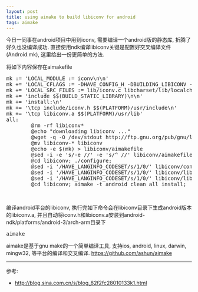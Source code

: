 ```yaml
---
layout: post
title: using aimake to build libiconv for android
tags: aimake
---
```

今日一同事在android项目中用到iconv, 需要编译一个android版的静态库, 折腾了好久也没编译成功. 直接使用ndk编译libiconv关键是配置好交叉编译文件(Android.mk), 这里给出一份更简单的方法.

将如下内容保存在aimakefile
<pre>
mk := 'LOCAL_MODULE := iconv\n\n'
mk += 'LOCAL_CFLAGS := -DHAVE_CONFIG_H -DBUILDING_LIBICONV -DBUILDING_DLL -DENABLE_RELOCATABLE=1 -DIN_LIBRARY -DNO_XMALLOC -DLIBDIR=\"\" -Dset_relocation_prefix=libiconv_set_relocation_prefix -Drelocate=libiconv_relocate -I .  -I include -I libcharset/include -I lib -I libcharset/lib\n\n'
mk += 'LOCAL_SRC_FILES := lib/iconv.c libcharset/lib/localcharset.c lib/relocatable.c\n\n'
mk += 'include $$(BUILD_STATIC_LIBRARY)\n\n'
mk += 'install:\n'
mk += '\tcp include/iconv.h $$(PLATFORM)/usr/include\n'
mk += '\tcp libiconv.a $$(PLATFORM)/usr/lib'
all:
&#9;@rm -rf libiconv*
&#9;@echo "downloading libiconv ..."
&#9;@wget -q -O /dev/stdout http://ftp.gnu.org/pub/gnu/libiconv/libiconv-1.14.tar.gz | tar -xzf /dev/stdin
&#9;@mv libiconv-* libiconv
&#9;@echo -e $(mk) > libiconv/aimakefile
&#9;@sed -i -e 's/-e //' -e 's/^ //' libiconv/aimakefile
&#9;@cd libiconv; ./configure;
&#9;@sed -i '/HAVE_LANGINFO_CODESET/s/1/0/' libiconv/config.h
&#9;@sed -i '/HAVE_LANGINFO_CODESET/s/1/0/' libiconv/lib/config.h
&#9;@sed -i '/HAVE_LANGINFO_CODESET/s/1/0/' libiconv/libcharset/config.h
&#9;@cd libiconv; aimake -t android clean all install;
</pre><br/>

编译android平台的libiconv, 执行完如下命令会在libiconv目录下生成android版本的libiconv.a, 并且自动将iconv.h和libiconv.a安装到android-ndk/platforms/android-3/arch-arm目录下
<pre>
aimake
</pre>


aimake是基于gnu make的一个简单编译工具, 支持ios, android, linux, darwin, mingw32, 等平台的编译和交叉编译. https://github.com/ashun/aimake

----
参考:

* http://blog.sina.com.cn/s/blog_82f2fc28010133k1.html
